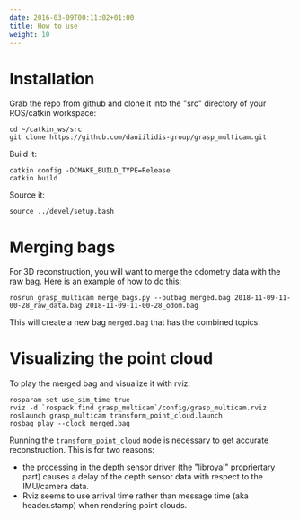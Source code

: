 ```yaml
---
date: 2016-03-09T00:11:02+01:00
title: How to use
weight: 10
---
```


# Installation

Grab the repo from github and clone it into the "src" directory of
your ROS/catkin workspace:
    
	cd ~/catkin_ws/src
    git clone https://github.com/daniilidis-group/grasp_multicam.git

Build it:

    catkin config -DCMAKE_BUILD_TYPE=Release
	catkin build

Source it:

    source ../devel/setup.bash


# Merging bags

For 3D reconstruction, you will want to merge the odometry data with
the raw bag. Here is an example of how to do this:


    rosrun grasp_multicam merge_bags.py --outbag merged.bag 2018-11-09-11-00-28_raw_data.bag 2018-11-09-11-00-28_odom.bag


This will create a new bag ``merged.bag`` that has the combined topics.

# Visualizing the point cloud

To play the merged bag and visualize it with rviz:

    rosparam set use_sim_time true
	rviz -d `rospack find grasp_multicam`/config/grasp_multicam.rviz
	roslaunch grasp_multicam transform_point_cloud.launch
	rosbag play --clock merged.bag

Running the ``transform_point_cloud`` node is necessary to get
accurate reconstruction. This is for two reasons:

- the processing in the depth sensor driver (the "libroyal"
  propriertary part) causes a delay of the depth sensor data with
  respect to the IMU/camera data.
- Rviz seems to use arrival time rather than message time (aka
  header.stamp) when rendering point clouds.

